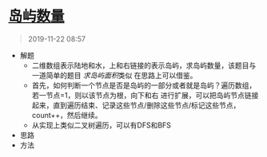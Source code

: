 # [岛屿数量](https://leetcode-cn.com/problems/number-of-islands/)
> 2019-11-22 08:57

- 解题
    - 二维数组表示陆地和水，上和右链接的表示岛屿，求岛屿数量，该题目与一道简单的题目 *求岛屿面积*类似
    在思路上可以借鉴。
    - 首先，如何判断一个节点是否是岛屿的一部分或者就是岛屿？遍历数组，若一节点=1，则以该节点为根，向下和右
    进行扩展，可以把岛屿节点链接起来，直到遍历结束、记录这些节点/删除这些节点/标记这些节点，count++，然后继续。
    - 从实现上类似二叉树遍历，可以有DFS和BFS
- 思路
- 方法